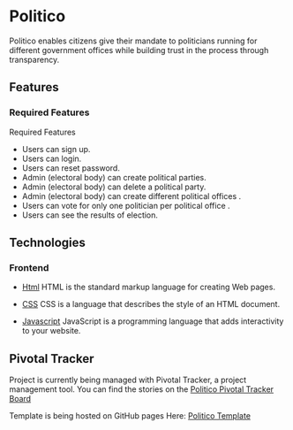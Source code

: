 # Politico
Politico enables citizens give their mandate to politicians running for different government offices while building trust in the process through transparency.

## Features

### Required Features

Required Features
* Users can sign up.
* Users can login.
* Users can reset password.
* Admin (electoral body) can create political parties.
* Admin (electoral body) can delete a political party.
* Admin (electoral body) can create different political offices .
* Users can vote for only one politician per political office .
* Users can see the results of election.

## Technologies 

### Frontend
* [Html](https://www.w3schools.com/html/html_intro.asp) HTML is the standard markup language for creating Web pages.

* [CSS](https://www.w3schools.com/css/default.asp) CSS is a language that describes the style of an HTML document.

* [Javascript](https://www.javascript.com/) JavaScript is a programming language that adds interactivity to your website.

## Pivotal Tracker

Project is currently being managed with Pivotal Tracker, a project management tool. You can find the stories on the 
[Politico Pivotal Tracker Board](https://www.pivotaltracker.com/n/projects/2238975)

Template is being hosted on GitHub pages Here: 
[Politico Template](https://ogwurujohnson.github.io/Politico/UI/)